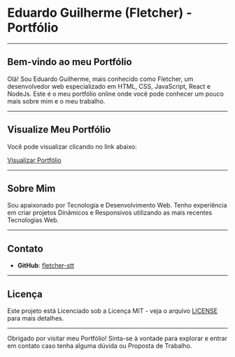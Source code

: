 # Eduardo Guilherme (Fletcher) - Portfólio

---

## Bem-vindo ao meu Portfólio

Olá! Sou Eduardo Guilherme, mais conhecido como Fletcher, um desenvolvedor web especializado em HTML, CSS, JavaScript, React e NodeJs. Este é o meu portfólio online onde você pode conhecer um pouco mais sobre mim e o meu trabalho.

---

## Visualize Meu Portfólio

Você pode visualizar clicando no link abaixo:

[Visualizar Portfólio](https://fletcher-stt.github.io/Portfolio/)

---

## Sobre Mim

Sou apaixonado por Tecnologia e Desenvolvimento Web. Tenho experiência em criar projetos Dinâmicos e Responsivos utilizando as mais recentes Tecnologias Web. 

---

## Contato

- **GitHub**: [fletcher-stt](https://github.com/fletcher-stt)

---

## Licença

Este projeto está Licenciado sob a Licença MIT - veja o arquivo [LICENSE](LICENSE) para mais detalhes.

---

Obrigado por visitar meu Portfólio! Sinta-se à vontade para explorar e entrar em contato caso tenha alguma dúvida ou Proposta de Trabalho.
